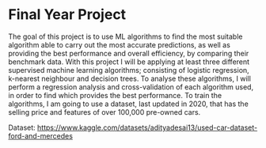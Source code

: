 # Final Year Project

The goal of this project is to use ML algorithms 
to find the most suitable algorithm able to carry 
out the most accurate predictions, as well as providing 
the best performance and overall efficiency, by comparing 
their benchmark data. With this project I will be applying at 
least three different supervised machine learning algorithms; 
consisting of logistic regression, k-nearest neighbour and 
decision trees. To analyse these algorithms, I will perform a 
regression analysis and cross-validation of each algorithm used, 
in order to find which provides the best performance. To train 
the algorithms, I am going to use a dataset, last updated in 
2020, that has the selling price and features of over 100,000 
pre-owned cars. 

Dataset: https://www.kaggle.com/datasets/adityadesai13/used-car-dataset-ford-and-mercedes